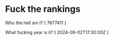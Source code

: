 # Fuck the rankings

Who the hell am I?
{ 7677411 }

What fucking year is it?
[ 2024-09-02T17:30:00Z ]
